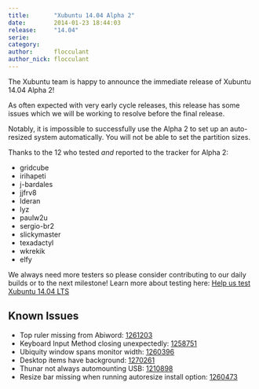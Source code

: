 ```yaml
---
title:       "Xubuntu 14.04 Alpha 2"
date:        2014-01-23 18:44:03
release:     "14.04"
serie:       
category:    
author:      flocculant
author_nick: flocculant
---
```


The Xubuntu team is happy to announce the immediate release of Xubuntu 14.04 Alpha 2!

As often expected with very early cycle releases, this release has some issues which we will be working to resolve before the final release.

Notably, it is impossible to successfully use the Alpha 2 to set up an auto-resized system automatically. You will not be able to set the partition sizes.

Thanks to the 12 who tested *and* reported to the tracker for Alpha 2:

- gridcube
- irihapeti
- j-bardales
- jjfrv8
- lderan
- lyz
- paulw2u
- sergio-br2
- slickymaster
- texadactyl
- wkrekik
- elfy

We always need more testers so please consider contributing to our daily builds or to the next milestone! Learn more about testing here: [Help us test Xubuntu 14.04 LTS](http://xubuntu.org/news/help-us-test-xubuntu-14-04-lts/)

Known Issues
------------

- Top ruler missing from Abiword: [1261203](https://bugs.launchpad.net/ubuntu/+source/abiword/+bug/1261203)
- Keyboard Input Method closing unexpectedly: [1258751](https://bugs.launchpad.net/ubuntu/+source/ibus/+bug/1258751)
- Ubiquity window spans monitor width: [1260396](https://bugs.launchpad.net/ubuntu/+source/ubiquity/+bug/1260396)
- Desktop items have background: [1270261](https://bugs.launchpad.net/ubuntu/+source/xfdesktop4/+bug/1270261)
- Thunar not always automounting USB: [1210898](https://bugs.launchpad.net/ubuntu/+source/thunar/+bug/1210898)
- Resize bar missing when running autoresize install option: [1260473](https://bugs.launchpad.net/ubuntu/+source/ubiquity/+bug/1260473)
